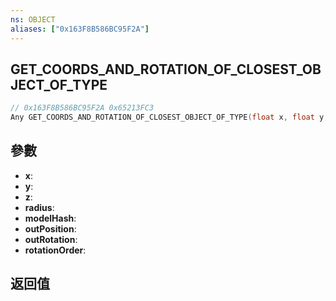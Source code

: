 ```yaml
---
ns: OBJECT
aliases: ["0x163F8B586BC95F2A"]
---
```

## GET_COORDS_AND_ROTATION_OF_CLOSEST_OBJECT_OF_TYPE

```c
// 0x163F8B586BC95F2A 0x65213FC3
Any GET_COORDS_AND_ROTATION_OF_CLOSEST_OBJECT_OF_TYPE(float x, float y, float z, float radius, Hash modelHash, Vector3* outPosition, Vector3* outRotation, int rotationOrder);
```

## 參數
* **x**: 
* **y**: 
* **z**: 
* **radius**: 
* **modelHash**: 
* **outPosition**: 
* **outRotation**: 
* **rotationOrder**: 

## 返回值
